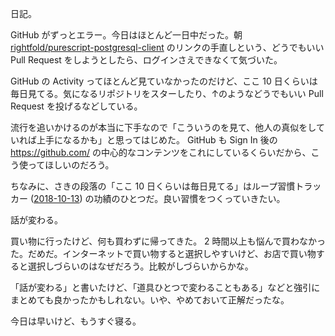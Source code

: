 日記。

GitHub がずっとエラー。今日はほとんど一日中だった。朝 [rightfold/purescript-postgresql-client][] のリンクの手直しという、どうでもいい Pull Request をしようとしたら、ログインさえできなくて気づいた。

GitHub の Activity ってほとんど見ていなかったのだけど、ここ 10 日くらいは毎日見てる。気になるリポジトリをスターしたり、↑のようなどうでもいい Pull Request を投げるなどしている。

流行を追いかけるのが本当に下手なので「こういうのを見て、他人の真似をしていれば上手になるかも」と思ってはじめた。 GitHub も Sign In 後の https://github.com/ の中心的なコンテンツをこれにしているくらいだから、こう使ってほしいのだろう。

ちなみに、さきの段落の「ここ 10 日くらいは毎日見てる」はループ習慣トラッカー ([2018-10-13][]) の功績のひとつだ。良い習慣をつくっていきたい。

話が変わる。

買い物に行ったけど、何も買わずに帰ってきた。 2 時間以上も悩んで買わなかった。だめだ。インターネットで買い物すると選択しやすいけど、お店で買い物すると選択しづらいのはなぜだろう。比較がしづらいからかな。

「話が変わる」と書いたけど、「道具ひとつで変わることもある」などと強引にまとめても良かったかもしれない。いや、やめておいて正解だったな。

今日は早いけど、もうすぐ寝る。

[2018-10-13]: https://blog.bouzuya.net/2018/10/13/
[rightfold/purescript-postgresql-client]: https://github.com/rightfold/purescript-postgresql-client
